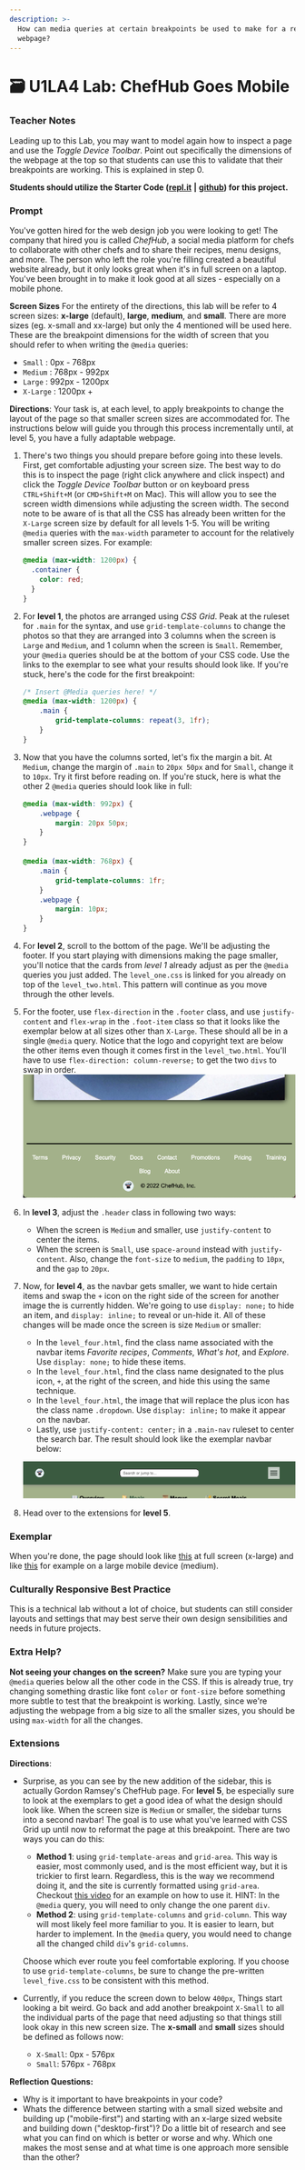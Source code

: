 ```yaml
---
description: >-
  How can media queries at certain breakpoints be used to make for a responsive
  webpage?
---
```


# 🗃 U1LA4 Lab: ChefHub Goes Mobile

### Teacher Notes

Leading up to this Lab, you may want to model again how to inspect a page and use the _Toggle Device Toolbar_. Point out specifically the dimensions of the webpage at the top so that students can use this to validate that their breakpoints are working. This is explained in step 0.

**Students should utilize the Starter Code (**[**repl.it**](https://replit.com/@qrtnycs4all/U1LA4-Mini-Project-Starter-Code#index.html) **|** [**github**](https://github.com/nycdoe-cs4all/interactive-web/tree/main/unit-1-html-and-css-good-vs-bad-design/U1LAB5.1/U1LAB5.1-Starter)**) for this project.**

### Prompt

You've gotten hired for the web design job you were looking to get! The company that hired you is called _ChefHub_, a social media platform for chefs to collaborate with other chefs and to share their recipes, menu designs, and more. The person who left the role you're filling created a beautiful website already, but it only looks great when it's in full screen on a laptop. You've been brought in to make it look good at all sizes - especially on a mobile phone.

**Screen Sizes** For the entirety of the directions, this lab will be refer to 4 screen sizes: **x-large** (default), **large**, **medium**, and **small**. There are more sizes (eg. x-small and xx-large) but only the 4 mentioned will be used here. These are the breakpoint dimensions for the width of screen that you should refer to when writing the `@media` queries:

* `Small` : 0px - 768px
* `Medium` : 768px - 992px
* `Large` : 992px - 1200px
* `X-Large` : 1200px +

**Directions**: Your task is, at each level, to apply breakpoints to change the layout of the page so that smaller screen sizes are accommodated for. The instructions below will guide you through this process incrementally until, at level 5, you have a fully adaptable webpage.

1.  There's two things you should prepare before going into these levels. First, get comfortable adjusting your screen size. The best way to do this is to inspect the page (right click anywhere and click inspect) and click the _Toggle Device Toolbar_ button or on keyboard press `CTRL+Shift+M` (or `CMD+Shift+M` on Mac). This will allow you to see the screen width dimensions while adjusting the screen width. The second note to be aware of is that all the CSS has already been written for the `X-Large` screen size by default for all levels 1-5. You will be writing `@media` queries with the `max-width` parameter to account for the relatively smaller screen sizes. For example:

    ```css
    @media (max-width: 1200px) {
      .container {
        color: red;
      }
    }
    ```
2.  For **level 1**, the photos are arranged using _CSS Grid_. Peak at the ruleset for `.main` for the syntax, and use `grid-template-columns` to change the photos so that they are arranged into 3 columns when the screen is `Large` and `Medium`, and 1 column when the screen is `Small`. Remember, your `@media` queries should be at the bottom of your CSS code. Use the links to the exemplar to see what your results should look like. If you're stuck, here's the code for the first breakpoint:

    ```css
    /* Insert @Media queries here! */
    @media (max-width: 1200px) {
        .main {
            grid-template-columns: repeat(3, 1fr);
        }
    }
    ```
3.  Now that you have the columns sorted, let's fix the margin a bit. At `Medium`, change the margin of `.main` to `20px 50px` and for `Small`, change it to `10px`. Try it first before reading on. If you're stuck, here is what the other 2 `@media` queries should look like in full:

    ```css
    @media (max-width: 992px) {
        .webpage {
            margin: 20px 50px;
        }
    }

    @media (max-width: 768px) {
        .main {
            grid-template-columns: 1fr;
        }  
        .webpage {
            margin: 10px; 
        }
    }
    ```
4. For **level 2**, scroll to the bottom of the page. We'll be adjusting the footer. If you start playing with dimensions making the page smaller, you'll notice that the cards from _level 1_ already adjust as per the `@media` queries you just added. The `level_one.css` is linked for you already on top of the `level_two.html`. This pattern will continue as you move through the other levels.
5. For the footer, use `flex-direction` in the `.footer` class, and use `justify-content` and `flex-wrap` in the `.foot-item` class so that it looks like the exemplar below at all sizes other than `X-Large`. These should all be in a single `@media` query. Notice that the logo and copyright text are below the other items even though it comes first in the `level_two.html`. You'll have to use `flex-direction: column-reverse;` to get the two `divs` to swap in order. ![Level 2 Exemplar Small](U1LAB5.1/U1LAB5.1-Starter/level2/exemplar/level2-sm.png)
6. In **level 3**, adjust the `.header` class in following two ways:
   * When the screen is `Medium` and smaller, use `justify-content` to center the items.
   * When the screen is `Small`, use `space-around` instead with `justify-content`. Also, change the `font-size` to `medium`, the `padding` to `10px`, and the `gap` to `20px`.
7.  Now, for **level 4**, as the navbar gets smaller, we want to hide certain items and swap the `+` icon on the right side of the screen for another image the is currently hidden. We're going to use `display: none;` to hide an item, and `display: inline;` to reveal or un-hide it. All of these changes will be made once the screen is size `Medium` or smaller:

    * In the `level_four.html`, find the class name associated with the navbar items _Favorite recipes_, _Comments_, _What's hot_, and _Explore_. Use `display: none;` to hide these items.
    * In the `level_four.html`, find the class name designated to the plus icon, `+`, at the right of the screen, and hide this using the same technique.
    * In the `level_four.html`, the image that will replace the plus icon has the class name `.dropdown`. Use `display: inline;` to make it appear on the navbar.
    * Lastly, use `justify-content: center;` in a `.main-nav` ruleset to center the search bar. The result should look like the exemplar navbar below:

    ![Level 4 Exemplar Small](U1LAB5.1/U1LAB5.1-Starter/level4/exemplar/level4-sm.png)
8. Head over to the extensions for **level 5**.

### Exemplar

When you're done, the page should look like [this](U1LAB5.1/U1LAB5.1-Starter/level5/exemplar/level5-lg.png) at full screen (x-large) and like [this](U1LAB5.1/U1LAB5.1-Starter/level5/exemplar/level5-sm.png) for example on a large mobile device (medium).

### Culturally Responsive Best Practice

This is a technical lab without a lot of choice, but students can still consider layouts and settings that may best serve their own design sensibilities and needs in future projects.

### Extra Help?

**Not seeing your changes on the screen?** Make sure you are typing your `@media` queries below all the other code in the CSS. If this is already true, try changing something drastic like font `color` or `font-size` before something more subtle to test that the breakpoint is working. Lastly, since we're adjusting the webpage from a big size to all the smaller sizes, you should be using `max-width` for all the changes.

### Extensions

**Directions**:

*   Surprise, as you can see by the new addition of the sidebar, this is actually Gordon Ramsey's ChefHub page. For **level 5**, be especially sure to look at the exemplars to get a good idea of what the design should look like. When the screen size is `Medium` or smaller, the sidebar turns into a second navbar! The goal is to use what you've learned with CSS Grid up until now to reformat the page at this breakpoint. There are two ways you can do this:

    * **Method 1**: using `grid-template-areas` and `grid-area`. This way is easier, most commonly used, and is the most efficient way, but it is trickier to first learn. Regardless, this is the way we recommend doing it, and the site is currently formatted using `grid-area`. Checkout [this video](https://youtu.be/qTGbWfEEnKI?t=319) for an example on how to use it. HINT: In the `@media` query, you will need to only change the one parent `div`.
    * **Method 2**: using `grid-template-columns` and `grid-column`. This way will most likely feel more familiar to you. It is easier to learn, but harder to implement. In the `@media` query, you would need to change all the changed child `div`'s `grid-columns`.

    Choose which ever route you feel comfortable exploring. If you choose to use `grid-template-columns`, be sure to change the pre-written `level_five.css` to be consistent with this method.
* Currently, if you reduce the screen down to below `400px`, Things start looking a bit weird. Go back and add another breakpoint `X-Small` to all the individual parts of the page that need adjusting so that things still look okay in this new screen size. The **x-small** and **small** sizes should be defined as follows now:
  * `X-Small`: 0px - 576px
  * `Small`: 576px - 768px

**Reflection Questions:**

* Why is it important to have breakpoints in your code?
* Whats the difference between starting with a small sized website and building up ("mobile-first") and starting with an x-large sized website and building down ("desktop-first")? Do a little bit of research and see what you can find on which is better or worse and why. Which one makes the most sense and at what time is one approach more sensible than the other?
